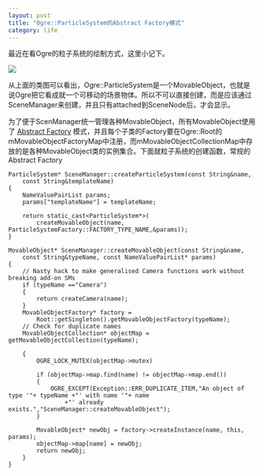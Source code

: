 ```yaml
---
layout: post
title: "Ogre::ParticleSystem的Abstract Factory模式"
category: life
---
```


最近在看Ogre的粒子系统的绘制方式，这里小记下。

![](http://hiphotos.baidu.com/maxint/pic/item/7751ccdd7b0a91f78c102991.jpg)

从上面的类图可以看出，Ogre::ParticleSystem是一个MovableObject，也就是说Ogre把它看成就一个可移动的场景物体。所以不可以直接创建，而是应该通过SceneManager来创建，并且只有attached到SceneNode后，才会显示。

为了便于ScenManager统一管理各种MovableObject，所有MovableObject使用了 [Abstract Factory](http://blog.csdn.net/junguo/archive/2006/04/09/655861.aspx) 模式，并且每个子类的Factory要在Ogre::Root的mMovableObjectFactoryMap中注册，而mMovableObjectCollectionMap中存放的是各种MovableObject类的实例集合。下面就粒子系统的创建函数，常规的Abstract Factory

```
ParticleSystem* SceneManager::createParticleSystem(const String&name,
    const String&templateName)
{
    NameValuePairList params;
    params["templateName"] = templateName;
    
    return static_cast<ParticleSystem*>(
        createMovableObject(name, ParticleSystemFactory::FACTORY_TYPE_NAME,&params));
}
```


```
MovableObject* SceneManager::createMovableObject(const String&name, 
    const String&typeName, const NameValuePairList* params)
{
    // Nasty hack to make generalised Camera functions work without breaking add-on SMs
    if (typeName =="Camera")
    {
        return createCamera(name);
    }
    MovableObjectFactory* factory = 
        Root::getSingleton().getMovableObjectFactory(typeName);
    // Check for duplicate names
    MovableObjectCollection* objectMap = getMovableObjectCollection(typeName);

    {
        OGRE_LOCK_MUTEX(objectMap->mutex)

        if (objectMap->map.find(name) != objectMap->map.end())
        {
            OGRE_EXCEPT(Exception::ERR_DUPLICATE_ITEM,"An object of type '"+ typeName +"' with name '"+ name
                +"' already exists.","SceneManager::createMovableObject");
        }

        MovableObject* newObj = factory->createInstance(name, this, params);
        objectMap->map[name] = newObj;
        return newObj;
    }
}
```
